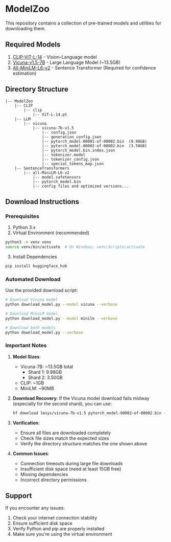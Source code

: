 # ModelZoo

This repository contains a collection of pre-trained models and utilities for downloading them.

## Required Models

1. [CLIP-ViT-L-14](https://openaipublic.azureedge.net/clip/models/b8cca3fd41ae0c99ba7e8951adf17d267cdb84cd88be6f7c2e0eca1737a03836/ViT-L-14.pt) - Vision-Language model
2. [Vicuna-v1.5-7B](https://huggingface.co/lmsys/vicuna-7b-v1.5) - Large Language Model (~13.5GB)
3. [All-MiniLM-L6-v2](https://huggingface.co/sentence-transformers/all-MiniLM-L6-v2) - Sentence Transformer (Required for confidence estimation)

## Directory Structure

```
|-- ModelZoo
    |-- CLIP
        |-- clip
            |-- ViT-L-14.pt
    |-- LLM
        |-- vicuna
            |-- vicuna-7b-v1.5
                |-- config.json
                |-- generation_config.json
                |-- pytorch_model-00001-of-00002.bin  (9.98GB)
                |-- pytorch_model-00002-of-00002.bin  (3.50GB)
                |-- pytorch_model.bin.index.json
                |-- tokenizer.model
                |-- tokenizer_config.json
                |-- special_tokens_map.json
    |-- SentenceTransformers
        |-- all-MiniLM-L6-v2
            |-- model.safetensors
            |-- pytorch_model.bin
            |-- config files and optimized versions...
```

## Download Instructions

### Prerequisites

1. Python 3.x
2. Virtual Environment (recommended)
```bash
python3 -m venv venv
source venv/bin/activate  # On Windows: venv\Scripts\activate
```

3. Install Dependencies
```bash
pip install huggingface_hub
```

### Automated Download

Use the provided download script:

```bash
# Download Vicuna model
python download_model.py --model vicuna --verbose

# Download MiniLM model
python download_model.py --model minilm --verbose

# Download both models
python download_model.py --verbose
```

### Important Notes

1. **Model Sizes**:
   - Vicuna-7B: ~13.5GB total
     - Shard 1: 9.98GB
     - Shard 2: 3.50GB
   - CLIP: ~1GB
   - MiniLM: ~90MB

2. **Download Recovery**:
   If the Vicuna model download fails midway (especially for the second shard), you can use:
   ```bash
   hf download lmsys/vicuna-7b-v1.5 pytorch_model-00002-of-00002.bin --local-dir LLM/vicuna/vicuna-7b-v1.5
   ```

3. **Verification**:
   - Ensure all files are downloaded completely
   - Check file sizes match the expected sizes
   - Verify the directory structure matches the one shown above

4. **Common Issues**:
   - Connection timeouts during large file downloads
   - Insufficient disk space (need at least 15GB free)
   - Missing dependencies
   - Incorrect directory permissions

## Support

If you encounter any issues:
1. Check your internet connection stability
2. Ensure sufficient disk space
3. Verify Python and pip are properly installed
4. Make sure you're using the virtual environment